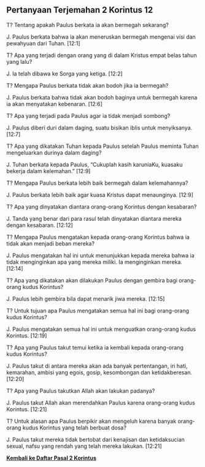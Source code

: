 ﻿## Pertanyaan Terjemahan 2 Korintus 12 ##

T? Tentang apakah Paulus berkata ia akan bermegah sekarang?

J. Paulus berkata bahwa ia akan meneruskan bermegah mengenai visi dan pewahyuan dari Tuhan. [12:1]

T? Apa yang terjadi dengan orang yang di dalam Kristus empat belas tahun yang lalu?

J. Ia telah dibawa ke Sorga yang ketiga. [12:2]

T? Mengapa Paulus berkata tidak akan bodoh jika ia bermegah?

J. Paulus berkata bahwa tidak akan bodoh baginya untuk bermegah karena ia akan menyatakan kebenaran. [12:6]

T? Apa yang terjadi pada Paulus agar ia tidak menjadi sombong?

J. Paulus diberi duri dalam daging, suatu bisikan iblis untuk menyiksanya. [12:7]

T? Apa yang dikatakan Tuhan kepada Paulus setelah Paulus meminta Tuhan mengeluarkan durinya dalam daging?

J. Tuhan berkata kepada Paulus, “Cukuplah kasih karuniaKu, kuasaku bekerja dalam kelemahan.” [12:9]

T? Mengapa Paulus berkata lebih baik bermegah dalam kelemahannya?

J. Paulus berkata lebih baik agar kuasa Kristus dapat menaunginya. [12:9]

T? Apa yang dinyatakan diantara orang-orang Korintus dengan kesabaran?

J. Tanda yang benar dari para rasul telah dinyatakan diantara mereka dengan kesabaran. [12:12]

T? Mengapa Paulus mengatakan kepada orang-orang Korintus bahwa ia tidak akan menjadi beban mereka?

J. Paulus mengatakan hal ini untuk menunjukkan kepada mereka bahwa ia tidak menginginkan apa yang mereka miliki. Ia menginginkan mereka. [12:14]

T? Apa yang dikatakan akan dilakukan Paulus dengan gembira bagi orang-orang kudus Korintus?

J. Paulus lebih gembira bila dapat menarik jiwa mereka. [12:15]

T? Untuk tujuan apa Paulus mengatakan semua hal ini bagi orang-orang kudus Korintus?

J. Paulus mengatakan semua hal ini untuk menguatkan orang-orang kudus Korintus. [12:19]

T? Apa yang Paulus takut temui ketika ia kembali kepada orang-orang kudus Korintus?

J. Paulus takut di antara mereka akan ada banyak pertentangan, iri hati, kemarahan, ambisi yang egois, gosip, kesombongan dan ketidakberesan. [12:20]

T? Apa yang Paulus takutkan Allah akan lakukan padanya?

J. Paulus takut Allah akan merendahkan Paulus karena orang-orang kudus Korintus. [12:21]

T? Untuk alasan apa Paulus berpikir akan mengeluh karena banyak orang-orang kudus Korintus yang telah berbuat dosa?

J. Paulus takut mereka tidak bertobat dari kenajisan dan ketidaksucian sexual, nafsu yang rendah yang telah mereka lakukan. [12:21]

__[Kembali ke Daftar Pasal 2 Korintus](./)__

